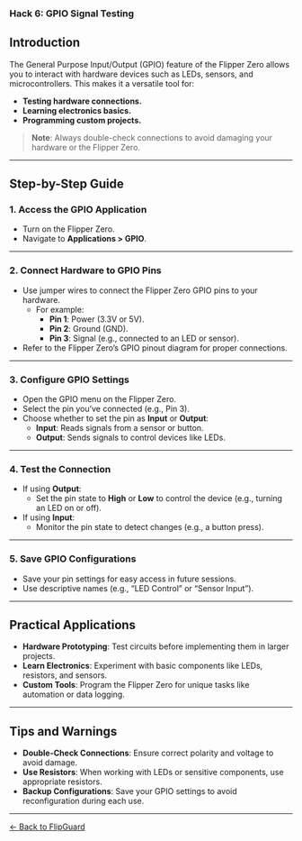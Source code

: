 ### **Hack 6: GPIO Signal Testing**

## **Introduction**
The General Purpose Input/Output (GPIO) feature of the Flipper Zero allows you to interact with hardware devices such as LEDs, sensors, and microcontrollers. This makes it a versatile tool for:
- **Testing hardware connections.**
- **Learning electronics basics.**
- **Programming custom projects.**

> **Note**: Always double-check connections to avoid damaging your hardware or the Flipper Zero.

---

## **Step-by-Step Guide**

### **1. Access the GPIO Application**
- Turn on the Flipper Zero.
- Navigate to **Applications > GPIO**.

---

### **2. Connect Hardware to GPIO Pins**
- Use jumper wires to connect the Flipper Zero GPIO pins to your hardware.  
  - For example:
    - **Pin 1**: Power (3.3V or 5V).
    - **Pin 2**: Ground (GND).
    - **Pin 3**: Signal (e.g., connected to an LED or sensor).
- Refer to the Flipper Zero’s GPIO pinout diagram for proper connections.

---

### **3. Configure GPIO Settings**
- Open the GPIO menu on the Flipper Zero.
- Select the pin you’ve connected (e.g., Pin 3).
- Choose whether to set the pin as **Input** or **Output**:
  - **Input**: Reads signals from a sensor or button.
  - **Output**: Sends signals to control devices like LEDs.

---

### **4. Test the Connection**
- If using **Output**:
  - Set the pin state to **High** or **Low** to control the device (e.g., turning an LED on or off).
- If using **Input**:
  - Monitor the pin state to detect changes (e.g., a button press).

---

### **5. Save GPIO Configurations**
- Save your pin settings for easy access in future sessions.
- Use descriptive names (e.g., “LED Control” or “Sensor Input”).

---

## **Practical Applications**
- **Hardware Prototyping**: Test circuits before implementing them in larger projects.
- **Learn Electronics**: Experiment with basic components like LEDs, resistors, and sensors.
- **Custom Tools**: Program the Flipper Zero for unique tasks like automation or data logging.

---

## **Tips and Warnings**
- **Double-Check Connections**: Ensure correct polarity and voltage to avoid damage.
- **Use Resistors**: When working with LEDs or sensitive components, use appropriate resistors.
- **Backup Configurations**: Save your GPIO settings to avoid reconfiguration during each use.

---

[← Back to FlipGuard](./README.md)
